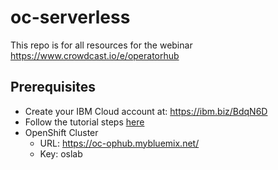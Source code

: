 # oc-serverless
This repo is for all resources for the webinar https://www.crowdcast.io/e/operatorhub

## Prerequisites
- Create your IBM Cloud account at: https://ibm.biz/BdqN6D
- Follow the tutorial steps <a href="https://developer.ibm.com/tutorials/build-serverless-nodejs-applications-with-the-openshift-serverless-operator/">here</a> 
- OpenShift Cluster
  - URL: https://oc-ophub.mybluemix.net/
  - Key: oslab

